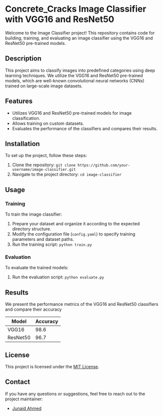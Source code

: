
# Concrete_Cracks Image Classifier with VGG16 and ResNet50

Welcome to the Image Classifier project! This repository contains code for building, training, and evaluating an image classifier using the VGG16 and ResNet50 pre-trained models.

## Description

This project aims to classify images into predefined categories using deep learning techniques. We utilize the VGG16 and ResNet50 pre-trained models, which are well-known convolutional neural networks (CNNs) trained on large-scale image datasets.

## Features

- Utilizes VGG16 and ResNet50 pre-trained models for image classification.
- Allows training on custom datasets.
- Evaluates the performance of the classifiers and compares their results.

## Installation

To set up the project, follow these steps:

1. Clone the repository: `git clone https://github.com/your-username/image-classifier.git`
2. Navigate to the project directory: `cd image-classifier`

## Usage

### Training

To train the image classifier:

1. Prepare your dataset and organize it according to the expected directory structure.
2. Modify the configuration file (`config.yaml`) to specify training parameters and dataset paths.
3. Run the training script: `python train.py`

### Evaluation

To evaluate the trained models:

1. Run the evaluation script: `python evaluate.py`

## Results

We present the performance metrics of the VGG16 and ResNet50 classifiers and compare their accuracy

| Model    | Accuracy |
|----------|----------|
| VGG16    | 98.6     | 
| ResNet50 | 96.7     | 

## License

This project is licensed under the [MIT License](LICENSE).

## Contact

If you have any questions or suggestions, feel free to reach out to the project maintainer:

- [Junaid Ahmed](junaidahmed.phy@gmail.com)

